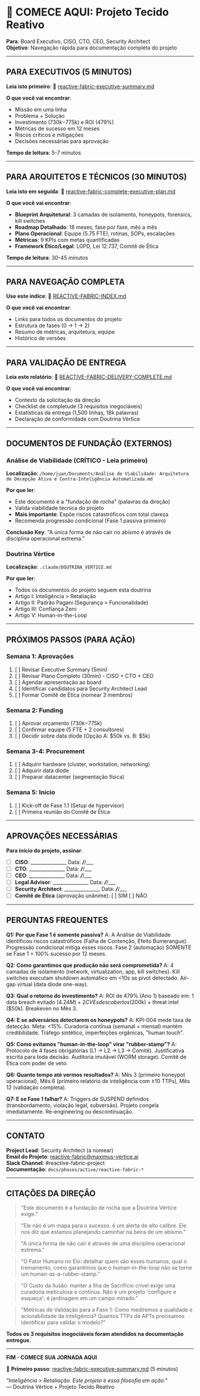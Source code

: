 # 🚀 COMECE AQUI: Projeto Tecido Reativo

**Para**: Board Executivo, CISO, CTO, CEO, Security Architect  
**Objetivo**: Navegação rápida para documentação completa do projeto

---

## PARA EXECUTIVOS (5 MINUTOS)

**Leia isto primeiro**: 📄 [reactive-fabric-executive-summary.md](reactive-fabric-executive-summary.md)

**O que você vai encontrar**:
- Missão em uma linha
- Problema + Solução
- Investimento ($730k-$775k) e ROI (479%)
- Métricas de sucesso em 12 meses
- Riscos críticos e mitigações
- Decisões necessárias para aprovação

**Tempo de leitura**: 5-7 minutos

---

## PARA ARQUITETOS E TÉCNICOS (30 MINUTOS)

**Leia isto em seguida**: 📄 [reactive-fabric-complete-executive-plan.md](reactive-fabric-complete-executive-plan.md)

**O que você vai encontrar**:
- **Blueprint Arquitetural**: 3 camadas de isolamento, honeypots, forensics, kill switches
- **Roadmap Detalhado**: 18 meses, fase por fase, mês a mês
- **Plano Operacional**: Equipe (5.75 FTE), rotinas, SOPs, escalações
- **Métricas**: 9 KPIs com metas quantificadas
- **Framework Ético/Legal**: LGPD, Lei 12.737, Comitê de Ética

**Tempo de leitura**: 30-45 minutos

---

## PARA NAVEGAÇÃO COMPLETA

**Use este índice**: 📄 [REACTIVE-FABRIC-INDEX.md](REACTIVE-FABRIC-INDEX.md)

**O que você vai encontrar**:
- Links para todos os documentos do projeto
- Estrutura de fases (0 → 1 → 2)
- Resumo de métricas, arquitetura, equipe
- Histórico de versões

---

## PARA VALIDAÇÃO DE ENTREGA

**Leia este relatório**: 📄 [REACTIVE-FABRIC-DELIVERY-COMPLETE.md](REACTIVE-FABRIC-DELIVERY-COMPLETE.md)

**O que você vai encontrar**:
- Contexto da solicitação da direção
- Checklist de completude (3 requisitos inegociáveis)
- Estatísticas da entrega (1,500 linhas, 18k palavras)
- Declaração de conformidade com Doutrina Vértice

---

## DOCUMENTOS DE FUNDAÇÃO (EXTERNOS)

### Análise de Viabilidade (CRÍTICO - Leia primeiro)
**Localização**: `/home/juan/Documents/Análise de Viabilidade: Arquitetura de Decepção Ativa e Contra-Inteligência Automatizada.md`

**Por que ler**:
- Este documento é a "fundação de rocha" (palavras da direção)
- Valida viabilidade técnica do projeto
- **Mais importante**: Expõe riscos catastróficos com total clareza
- Recomenda progressão condicional (Fase 1 passiva primeiro)

**Conclusão Key**: "A única forma de não cair no abismo é através de disciplina operacional extrema."

### Doutrina Vértice
**Localização**: `.claude/DOUTRINA_VERTICE.md`

**Por que ler**:
- Todos os documentos do projeto seguem esta doutrina
- Artigo I: Inteligência > Retaliação
- Artigo II: Padrão Pagani (Segurança > Funcionalidade)
- Artigo III: Confiança Zero
- Artigo V: Human-in-the-Loop

---

## PRÓXIMOS PASSOS (PARA AÇÃO)

### Semana 1: Aprovações
1. [ ] Revisar Executive Summary (5min)
2. [ ] Revisar Plano Completo (30min) - CISO + CTO + CEO
3. [ ] Agendar apresentação ao board
4. [ ] Identificar candidatos para Security Architect Lead
5. [ ] Formar Comitê de Ética (nomear 3 membros)

### Semana 2: Funding
1. [ ] Aprovar orçamento ($730k-$775k)
2. [ ] Confirmar equipe (5 FTE + 2 consultores)
3. [ ] Decidir sobre data diode (Opção A: $50k vs. B: $5k)

### Semana 3-4: Procurement
1. [ ] Adquirir hardware (cluster, workstation, networking)
2. [ ] Adquirir data diode
3. [ ] Preparar datacenter (segmentação física)

### Semana 5: Início
1. [ ] Kick-off de Fase 1.1 (Setup de hypervisor)
2. [ ] Primeira reunião do Comitê de Ética

---

## APROVAÇÕES NECESSÁRIAS

**Para início do projeto, assinar**:

- [ ] **CISO**: _______________ Data: ___/___/___
- [ ] **CTO**: _______________ Data: ___/___/___
- [ ] **CEO**: _______________ Data: ___/___/___
- [ ] **Legal Advisor**: _______________ Data: ___/___/___
- [ ] **Security Architect**: _______________ Data: ___/___/___
- [ ] **Comitê de Ética** (aprovação unânime): [ ] SIM [ ] NÃO

---

## PERGUNTAS FREQUENTES

**Q1: Por que Fase 1 é somente passiva?**
A: A Análise de Viabilidade identificou riscos catastróficos (Falha de Contenção, Efeito Bumerangue). Progressão condicional mitiga esses riscos. Fase 2 (automação) SOMENTE se Fase 1 = 100% sucesso por 12 meses.

**Q2: Como garantimos que produção não será comprometida?**
A: 4 camadas de isolamento (network, virtualization, app, kill switches). Kill switches executam shutdown automático em <10s se pivot detectado. Air-gap virtual (data diode one-way).

**Q3: Qual o retorno do investimento?**
A: ROI de 479% (Ano 1) baseado em: 1 data breach evitado ($4.24M) + 2 CVEs descobertos ($200k) + threat intel ($50k). Breakeven no Mês 3.

**Q4: E se adversários detectarem os honeypots?**
A: KPI-004 mede taxa de detecção. Meta: <15%. Curadoria contínua (semanal + mensal) mantém credibilidade. Tráfego sintético, imperfeições orgânicas, "human touch".

**Q5: Como evitamos "human-in-the-loop" virar "rubber-stamp"?**
A: Protocolo de 4 fases obrigatórias (L1 → L2 → L3 → Comitê). Justificativa escrita para toda decisão. Auditoria imutável (WORM storage). Comitê de Ética com poder de veto.

**Q6: Quanto tempo até vermos resultados?**
A: Mês 3 (primeiro honeypot operacional), Mês 6 (primeiro relatório de inteligência com ≥10 TTPs), Mês 12 (validação completa).

**Q7: E se Fase 1 falhar?**
A: Triggers de SUSPEND definidos (transbordamento, violação legal, subversão). Projeto congela imediatamente. Re-engineering ou descontinuação.

---

## CONTATO

**Project Lead**: Security Architect (a nomear)  
**Email do Projeto**: reactive-fabric@maximus-vertice.ai  
**Slack Channel**: #reactive-fabric-project  
**Documentação**: `docs/phases/active/reactive-fabric-*`

---

## CITAÇÕES DA DIREÇÃO

> "Este documento é a fundação de rocha que a Doutrina Vértice exige."

> "Ele não é um mapa para o sucesso, é um alerta de alto calibre. Ele nos diz que estamos planejando caminhar na beira de um abismo."

> "A única forma de não cair é através de uma disciplina operacional extrema."

> "O Fator Humano no Elo: detalhar quem são esses humanos, qual o treinamento, como garantimos que o human-in-the-loop não se torne um human-as-a-rubber-stamp."

> "O Custo da Ilusão: manter a Ilha de Sacrifício crível exige uma curadoria meticulosa e contínua. Não é um projeto 'configure e esqueça'; é jardinagem em um campo minado."

> "Métricas de Validação para a Fase 1: Como mediremos a qualidade e acionabilidade da inteligência? Quantos TTPs de APTs precisamos identificar para validar o modelo?"

**Todos os 3 requisitos inegociáveis foram atendidos na documentação entregue.**

---

**FIM - COMECE SUA JORNADA AQUI**

📄 **Primeiro passo**: [reactive-fabric-executive-summary.md](reactive-fabric-executive-summary.md) (5 minutos)

*"Inteligência > Retaliação. Este projeto é essa filosofia em ação."*  
— Doutrina Vértice + Projeto Tecido Reativo
